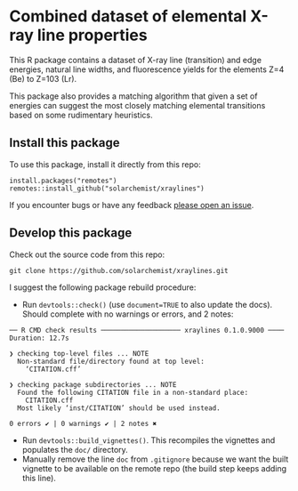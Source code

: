 # Combined dataset of elemental X-ray line properties

This R package contains a dataset of X-ray line (transition) and edge energies,
natural line widths, and fluorescence yields for the elements Z=4 (Be) to Z=103 (Lr).

This package also provides a matching algorithm that given a set of energies
can suggest the most closely matching elemental transitions based on some
rudimentary heuristics.



## Install this package

To use this package, install it directly from this repo:

```
install.packages("remotes")
remotes::install_github("solarchemist/xraylines")
```

If you encounter bugs or have any feedback
[please open an issue](https://github.com/solarchemist/xraylines/issues).


## Develop this package

Check out the source code from this repo:
```
git clone https://github.com/solarchemist/xraylines.git
```

I suggest the following package rebuild procedure:

+ Run `devtools::check()` (use `document=TRUE` to also update the docs).
  Should complete with no warnings or errors, and 2 notes:
```
── R CMD check results ──────────────────── xraylines 0.1.0.9000 ────
Duration: 12.7s

❯ checking top-level files ... NOTE
  Non-standard file/directory found at top level:
    ‘CITATION.cff’

❯ checking package subdirectories ... NOTE
  Found the following CITATION file in a non-standard place:
    CITATION.cff
  Most likely ‘inst/CITATION’ should be used instead.

0 errors ✔ | 0 warnings ✔ | 2 notes ✖
```
+ Run `devtools::build_vignettes()`. This recompiles the vignettes
  and populates the `doc/` directory.
+ Manually remove the line `doc` from `.gitignore` because we want the built
  vignette to be available on the remote repo (the build step keeps adding this line).
